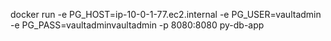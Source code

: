 docker run -e PG_HOST=ip-10-0-1-77.ec2.internal -e PG_USER=vaultadmin -e PG_PASS=vaultadminvaultadmin -p 8080:8080 py-db-app
